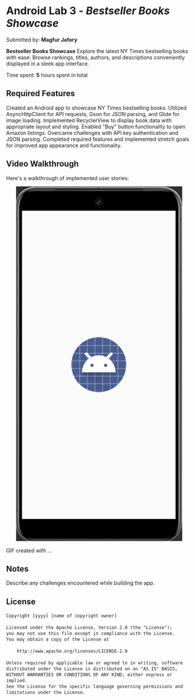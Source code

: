 # Android Lab 3 - *Bestseller Books Showcase*

Submitted by: **Magfur Jafory**

**Bestseller Books Showcase** Explore the latest NY Times bestselling books with ease. Browse rankings, titles, authors, and descriptions conveniently displayed in a sleek app interface.

Time spent: **5** hours spent in total

## Required Features

Created an Android app to showcase NY Times bestselling books. Utilized AsyncHttpClient for API requests, Gson for JSON parsing, and Glide for image loading. Implemented RecyclerView to display book data with appropriate layout and styling. Enabled "Buy" button functionality to open Amazon listings. Overcame challenges with API key authentication and JSON parsing. Completed required features and implemented stretch goals for improved app appearance and functionality.


## Video Walkthrough

Here's a walkthrough of implemented user stories:

<p align="center">
  <img src="demo.gif" alt="Demo">
</p>




<!-- Replace this with whatever GIF tool you used! -->
GIF created with ...
<!-- Recommended tools:
[Kap](https://getkap.co/) for macOS
[ScreenToGif](https://www.screentogif.com/) for Windows
[peek](https://github.com/phw/peek) for Linux. -->

## Notes

Describe any challenges encountered while building the app.

## License

    Copyright [yyyy] [name of copyright owner]

    Licensed under the Apache License, Version 2.0 (the "License");
    you may not use this file except in compliance with the License.
    You may obtain a copy of the License at

        http://www.apache.org/licenses/LICENSE-2.0

    Unless required by applicable law or agreed to in writing, software
    distributed under the License is distributed on an "AS IS" BASIS,
    WITHOUT WARRANTIES OR CONDITIONS OF ANY KIND, either express or implied.
    See the License for the specific language governing permissions and
    limitations under the License.